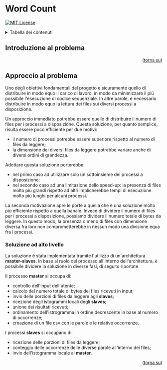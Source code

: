 # Word Count

<div id="top"></div>

[![MIT License][license-shield]][license-url]

<!-- TABLE OF CONTENTS -->
<details>
  <summary>Tabella dei contenuti</summary>
  <ol>
    <li>
      <a href="#introduzione-al-problema">Introduzione al problema</a>
    </li>
    <li>
      <a href="#approccio-al-problema">Approccio al problema</a>
      <ul>
        <li><a href="#soluzione-ad-alto-livello">Soluzione ad alto livello</a></li>
      </ul>
    </li>
    <li><a href="#usage">Usage</a></li>
    <li><a href="#roadmap">Roadmap</a></li>
    <li><a href="#contributing">Contributing</a></li>
    <li><a href="#license">License</a></li>
    <li><a href="#contact">Contact</a></li>
    <li><a href="#acknowledgments">Acknowledgments</a></li>
  </ol>
</details>

<!-- INTRODUZIONE AL PROBLEMA -->
## Introduzione al problema

<p align="right">(<a href="#top">torna su</a>)</p>

<!-- APPROCCIO AL PROBLEMA -->
## Approccio al problema

Uno degli obiettivi fondamentali del progetto è sicuramente quello di distribuire in modo equo il carico di lavoro, in modo da minimizzare il più possibile l'esecuzione di codice sequenziale. In altre parole, è necessario distribuire in modo equo la lettura dei files sui diversi processi a disposizione.

Un approccio immediato potrebbe essere quello di distribuire il numero di files per i processi a disposizione. Questa soluzione, per quanto semplice, risulta essere poco efficiente per due motivi:
* il numero di processi potrebbe essere superiore rispetto al numero di files da leggere;
* la dimensione dei diversi files da leggere potrebbe variare anche di diversi ordini di grandezza.

Adottare questa soluzione porterebbe:
* nel primo caso ad utilizzare solo un sottoinsieme dei processi a disposizione;
* nel secondo caso ad una limitazione dello speed-up: la presenza di files molto più grandi rispetto ad altri implicherebbe tempi di esecuzione molto più lunghi per alcuni processi.

La seconda motivazione apre le porte a quella che è una soluzione molto più efficiente rispetto a quella banale. Invece di dividere il numero di files per i processi a disposizione, possiamo dividere il numero totale di bytes da leggere. In questo modo, la presenza o meno di files con dimensione diversa fra loro non comprometterebbe in nessun modo una divisione equa fra i processi.

### Soluzione ad alto livello

La soluzione è stata implementata tramite l'utilizzo di un'architettura **master-slaves**. In base al ruolo del processo all'interno dell'architettura, è possibile dividere la soluzione in diverse fasi, di seguito riportate.

Il processo **master** si occupa di:
* controllo dell'input dell'utente; 
* calcolo del numero totale di bytes dei files ricevuti in input;
* invio delle porzioni di files da leggere agli **slaves**;
* ricezione degli istogrammi locali degli **slaves**;
* unione dei risultati ricevuti;
* ordinamento dell'istrogramma in ordine decrescente in base al numero di occorrenze;
* creazione di un file csv con le parole e le relative occorrenze.

I processi **slaves** si occupano di:
* ricezione delle porzioni di files da leggere;
* conteggio delle occorrenze delle diverse parole all'interno dei files;
* invio dell'istogramma locale al **master**.

<p align="right">(<a href="#top">torna su</a>)</p>

<!-- MARKDOWN LINKS & IMAGES -->
[license-shield]: https://img.shields.io/github/license/othneildrew/Best-README-Template.svg?style=for-the-badge
[license-url]: https://github.com/antonio-cirillo/word-count/blob/main/LICENSE
[product-screenshot]: images/screenshot.png
